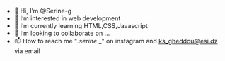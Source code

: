 - 👋 Hi, I’m @Serine-g
- 👀 I’m interested in web development
- 🌱 I’m currently learning HTML,CSS,Javascript 
- 💞️ I’m looking to collaborate on ...
- 📫 How to reach me  "_.serine_._" on instagram and ks_gheddou@esi.dz via email

<!---
Serine-g/Serine-g is a ✨ special ✨ repository because its `README.md` (this file) appears on your GitHub profile.
You can click the Preview link to take a look at your changes.
--->

